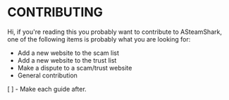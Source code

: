 # CONTRIBUTING

Hi, if you're reading this you probably want to contribute to ASteamShark, one of the following items is probably what you are looking for:

* Add a new website to the scam list
* Add a new website to the trust list
* Make a dispute to a scam/trust website
* General contribution

[ ] - Make each guide after.
